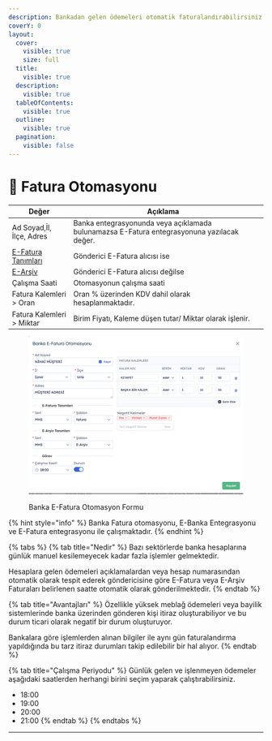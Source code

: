 ```yaml
---
description: Bankadan gelen ödemeleri otomatik faturalandırabilirsiniz.
coverY: 0
layout:
  cover:
    visible: true
    size: full
  title:
    visible: true
  description:
    visible: true
  tableOfContents:
    visible: true
  outline:
    visible: true
  pagination:
    visible: false
---
```


# 🤖 Fatura Otomasyonu



<table><thead><tr><th>Değer</th><th>Açıklama</th><th data-hidden></th></tr></thead><tbody><tr><td>Ad Soyad,İl, İlçe, Adres</td><td>Banka entegrasyonunda veya açıklamada bulunamazsa E-Fatura entegrasyonuna yazılacak değer.</td><td></td></tr><tr><td><a data-footnote-ref href="#user-content-fn-1">E-Fatura Tanımları</a></td><td>Gönderici E-Fatura alıcısı ise </td><td></td></tr><tr><td><a data-footnote-ref href="#user-content-fn-2">E-Arşiv</a></td><td>Gönderici E-Fatura alıcısı değilse</td><td></td></tr><tr><td>Çalışma Saati</td><td>Otomasyonun çalışma saati </td><td></td></tr><tr><td>Fatura Kalemleri > Oran</td><td>Oran % üzerinden KDV dahil olarak hesaplanmaktadır.</td><td></td></tr><tr><td>Fatura Kalemleri > Miktar</td><td>Birim Fiyatı, Kaleme düşen tutar/ Miktar olarak işlenir.</td><td></td></tr></tbody></table>

<figure><img src="../../.gitbook/assets/Ekran Resmi 2024-04-08 16.03.17.png" alt=""><figcaption><p>Banka E-Fatura Otomasyon Formu</p></figcaption></figure>

{% hint style="info" %}
Banka Fatura otomasyonu, E-Banka Entegrasyonu ve E-Fatura entegrasyonu ile çalışmaktadır.
{% endhint %}

{% tabs %}
{% tab title="Nedir" %}
Bazı sektörlerde banka hesaplarına günlük manuel kesilemeyecek kadar fazla işlemler gelmektedir.

Hesaplara gelen ödemeleri açıklamalardan veya hesap numarasından otomatik olarak tespit ederek göndericisine göre E-Fatura veya E-Arşiv Faturaları belirlenen saatte otomatik olarak gönderilmektedir.
{% endtab %}

{% tab title="Avantajları" %}
Özellikle yüksek meblağ ödemeleri veya bayilik sistemlerinde banka üzerinden gönderen kişi itiraz oluşturabiliyor ve bu durum ticari olarak negatif bir durum oluşturuyor.

Bankalara göre işlemlerden alınan bilgiler ile aynı gün faturalandırma yapıldığında bu tarz itiraz durumları takip edilebilir bir hal alıyor.
{% endtab %}

{% tab title="Çalışma Periyodu" %}
Günlük gelen ve işlenmeyen ödemeler aşağıdaki saatlerden herhangi birini seçim yaparak çalıştırabilirsiniz.

* 18:00
* 19:00
* 20:00
* 21:00
{% endtab %}
{% endtabs %}

***



[^1]: Seri numarası tarih bazlı olduğu için otomasyona özel olmalı

[^2]: Seri numarası tarih bazlı olduğu için otomasyona özel olmalı
